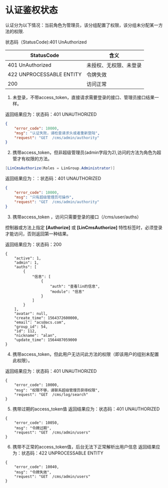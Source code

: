 # 认证鉴权状态

认证分为以下情况：当前角色为管理员，该分组配置了权限，该分组未分配某一方法的权限.

状态码（StatusCode):401 UnAuthorized

| StatusCode                | 含义                   |
| ------------------------- | ---------------------- |
| 401 UnAuthorized          | 未授权、无权限、未登录 |
| 422  UNPROCESSABLE ENTITY | 令牌失效               |
| 200                       | 访问正常               |

1. 未登录，不带access_token，直接请求需要登录的接口、管理员接口结果一样。

返回结果应为：状态码：401 UNAUTHORIZED

```json
{
    "error_code": 10000,
    "msg": "认证失败，请检查请求头或者重新登陆",
    "request": "GET  /cms/admin/authority"
}
```

2. 携带access_token，但非超级管理员(admin字段为2),访问的方法为角色为超管才有权限的方法。

```cs
[LinCmsAuthorize(Roles = LinGroup.Administrator)]
```

返回结果应为：：状态码：401 UNAUTHORIZED

```json
{
    "error_code": 10000,
    "msg": "只有超级管理员可操作",
    "request": "GET  /cms/admin/authority"
}
```

3. 携带access_token ，访问只需要登录的接口（/cms/user/auths）

控制器或方法上指定 **[Authorize]** 或 **[LinCmsAuthorize]** 特性标签时，必须登录才能访问，否则返回第一种结果。

返回结果应为：状态码：200

```
{
    "active": 1,
    "admin": 1,
    "auths": [
        {
            "信息": [
                {
                    "auth": "查看lin的信息",
                    "module": "信息"
                }
            ]
        }
    ],
    "avatar": null,
    "create_time": 1564372600000,
    "email": "acs@acs.com",
    "group_id": 54,
    "id": 112,
    "nickname": "alan",
    "update_time": 1564487059000
}
```

4. 携带access_token，但此用户无访问此方法的权限（即该用户的组别未配置此权限）。

返回结果应为：状态码：401 UNAUTHORIZED

```
{
    "error_code": 10000,
    "msg": "权限不够，请联系超级管理员获得权限",
    "request": "GET  /cms/log/search"
}
```

5. 携带过期的access_token值
返回结果应为：状态码：401 UNAUTHORIZED

```
{
    "error_code": 10050,
    "msg": "令牌过期",
    "request": "GET  /cms/admin/users"
}
```

6. 携带不正常的access_token值，后台无法下正常解析出用户信息
返回结果应为：状态码：422 UNPROCESSABLE ENTITY

```
{
    "error_code": 10040,
    "msg": "令牌失效",
    "request": "GET  /cms/admin/users"
}
```
